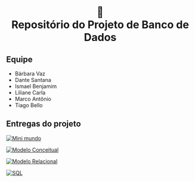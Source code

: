 <h1 align="center">
📄<br>Repositório do Projeto de Banco de Dados
</h1>

## Equipe

- Bárbara Vaz
- Dante Santana
- Ismael Benjamim
- Liliane Carla
- Marco Antônio
- Tiago Bello

## Entregas do projeto

[![Mini mundo](https://img.shields.io/badge/Mini%20Mundo%20-%23323330.svg?&style=for-the-badge&logo=perfil&logoColor=black&color=F745B5)](https://github.com/lilicarla/projeto-bd/blob/main/Mini%20Mundo.pdf)

[![Modelo Conceitual](https://img.shields.io/badge/Modelo%20Conceitual%20-%23323330.svg?&style=for-the-badge&logo=repositório&logoColor=black&color=8000FF)](https://github.com/lilicarla/projeto-bd/blob/main/Modelo%20Conceitual.png)

[![Modelo Relacional](https://img.shields.io/badge/Modelo%20Relacional%20-%23323330.svg?&style=for-the-badge&logo=cards%20estrelas&logoColor=black&color=FFB800)](https://github.com/lilicarla/projeto-bd/blob/main/Modelo%20Relacional.pdf)

[![SQL](https://img.shields.io/badge/SQL%20-%23323330.svg?&style=for-the-badge&logo=badges&logoColor=black&color=006DEC)](https://github.com/lilicarla/projeto-bd/blob/main/SQL.pdf)